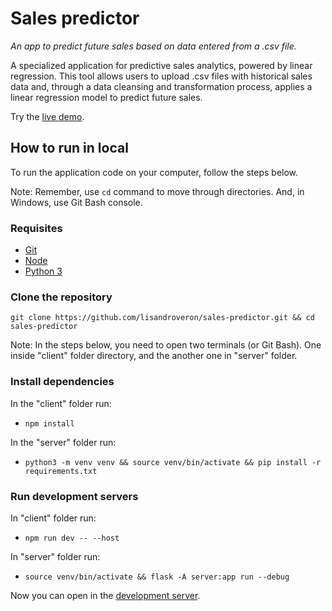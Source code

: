 # Sales predictor

*An app to predict future sales based on data entered from a .csv file.*

A specialized application for predictive sales analytics, powered by linear regression. This tool allows users to upload .csv files with historical sales data and, through a data cleansing and transformation process, applies a linear regression model to predict future sales.

Try the [live demo](https://predictor.adaptable.app/).

## How to run in local

To run the application code on your computer, follow the steps below.

Note: Remember, use `cd` command to move through directories. And, in Windows, use Git Bash console.

### Requisites

- [Git](https://git-scm.com/downloads)
- [Node](https://nodejs.org/en/download)
- [Python 3](https://www.python.org/downloads/)

### Clone the repository

`git clone https://github.com/lisandroveron/sales-predictor.git && cd sales-predictor`

Note: In the steps below, you need to open two terminals (or Git Bash). One inside "client" folder directory, and the another one in "server" folder.

### Install dependencies

In the "client" folder run:

- `npm install`

In the "server" folder run:

- `python3 -m venv venv && source venv/bin/activate && pip install -r requirements.txt`

### Run development servers

In "client" folder run:

- `npm run dev -- --host`

In "server" folder run:

- `source venv/bin/activate && flask -A server:app run --debug`

Now you can open in the [development server](http://localhost:5173).